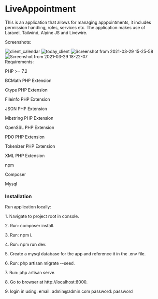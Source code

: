 # LiveAppointment

This is an application that allows for managing apppointments, it includes permission handling, roles, services etc. The application makes use of Laravel, Tailwind, Alpine JS and Livewire.

Screenshots:

![client_calendar](https://user-images.githubusercontent.com/29339618/112988443-234df200-9164-11eb-9bae-2a451150ef5d.png)
![today_client](https://user-images.githubusercontent.com/29339618/112988451-247f1f00-9164-11eb-97dd-a3f5cad86e82.png)
![Screenshot from 2021-03-29 15-25-58](https://user-images.githubusercontent.com/29339618/112988274-f0a3f980-9163-11eb-9c91-79502dca7968.png)
![Screenshot from 2021-03-29 18-22-07](https://user-images.githubusercontent.com/29339618/112988283-f26dbd00-9163-11eb-987a-2aaff1a631b2.png)
<br>
Requirements:
<p>PHP >= 7.2</p>
<p>BCMath PHP Extension</p>
<p>Ctype PHP Extension</p>
<p>Fileinfo PHP Extension</p>
<p>JSON PHP Extension</p>
<p>Mbstring PHP Extension</p>
<p>OpenSSL PHP Extension</p>
<p>PDO PHP Extension</p>
<p>Tokenizer PHP Extension</p>
<p>XML PHP Extension</p>
<p>npm</p>
<p>Composer</p>
<p>Mysql</p>
<h3 class="mb-2 mt-3">Installation</h3>
<p>Run application locally:</p> 

<p>1. Navigate to project root in console. </p>
<p>2. Run: composer install. </p>
<p>3. Run: npm i. </p>
<p>4. Run: npm run dev. </p>
<p>5. Create a mysql database for the app and reference it in the .env file. </p>
<p>6. Run: php artisan migrate --seed. </p>
<p>7. Run: php artisan serve. </p>
<p>8. Go to browser at http://localhost:8000. </p>
<p>9. login in using: 
email: admin@admin.com
password: password 
</p>
